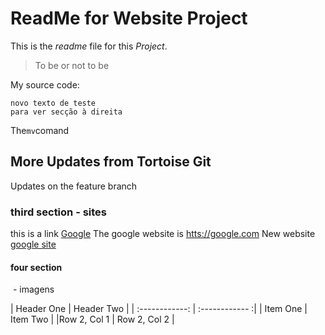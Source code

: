 ReadMe for Website Project
================
This is the *readme* file for this _Project_.

> To be or not to be

My source code:

    novo texto de teste
    para ver secção à direita

The`mv`comand

## More Updates from Tortoise Git

Updates on the feature branch

### third section - sites

this is a link [Google](htts://google.com)
The google website is <htts://google.com>
New website [google site][google]


[google]: htts://google.com ("The google website")

#### four section
![]() - imagens

| Header One     | Header Two     |
| :------------: | :------------ :|
| Item One       | Item Two       |
|Row 2, Col 1    | Row 2, Col 2   |
